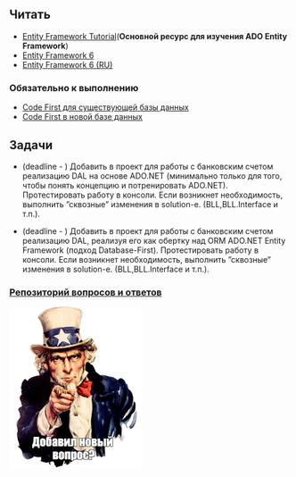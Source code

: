 ## Читать
- [Entity Framework Tutorial](http://www.entityframeworktutorial.net/)(**Основной ресурс для изучения ADO Entity Framework**)
- [Entity Framework 6](https://docs.microsoft.com/en-us/ef/ef6/)
- [Entity Framework 6 (RU)](https://docs.microsoft.com/ru-ru/ef/ef6/)

### Обязательно к выполнению
- [Code First для существующей базы данных](https://docs.microsoft.com/ru-ru/ef/ef6/modeling/code-first/workflows/existing-database)
- [Code First в новой базе данных](https://docs.microsoft.com/ru-ru/ef/ef6/modeling/code-first/workflows/new-database)

## Задачи 

- (deadline - ) Добавить в проект для работы с банковским счетом реализацию DAL на основе ADO.NET (минимально только для того, чтобы понять концепцию и потренировать ADO.NET). Протестировать работу в консоли. Если возникнет необходимость, выполнить ”сквозные” изменения в solution-e. (BLL,BLL.Interface и т.п.).

- (deadline - ) Добавить в проект для работы с банковским счетом реализацию DAL, реализуя его как обертку над ORM ADO.NET Entity Framework (подход Database-First). Протестировать работу в консоли. Если возникнет необходимость, выполнить ”сквозные” изменения в solution-e. (BLL,BLL.Interface и т.п.).

### [Репозиторий вопросов и ответов](https://github.com/AnzhelikaKravchuk/.NET-Training.-Spring-2019/tree/master/.Net-Interview-Questions)

![](https://github.com/AnzhelikaKravchuk/Materials/blob/master/Pictures/Q%26A.png)
